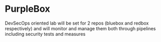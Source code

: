 # PurpleBox
DevSecOps oriented lab will be set for 2 repos (bluebox and redbox respectively) and will monitor and manage them both through pipelines including security tests and measures
